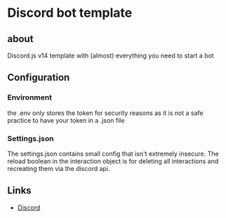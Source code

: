 # Discord bot template
 ## about
Discord.js v14 template with (almost) everything you need to start a bot

## Configuration
 ### Environment
the .env only stores the token for security reasons as it is not a safe practice to have your token in a .json file

### Settings.json
The settings.json contains small config that isn't extremely insecure.
The reload boolean in the interaction object is for deleting all interactions and recreating them via the discord api.

## Links

- [Discord](https://discord.gg/y3eQ8wraD5)